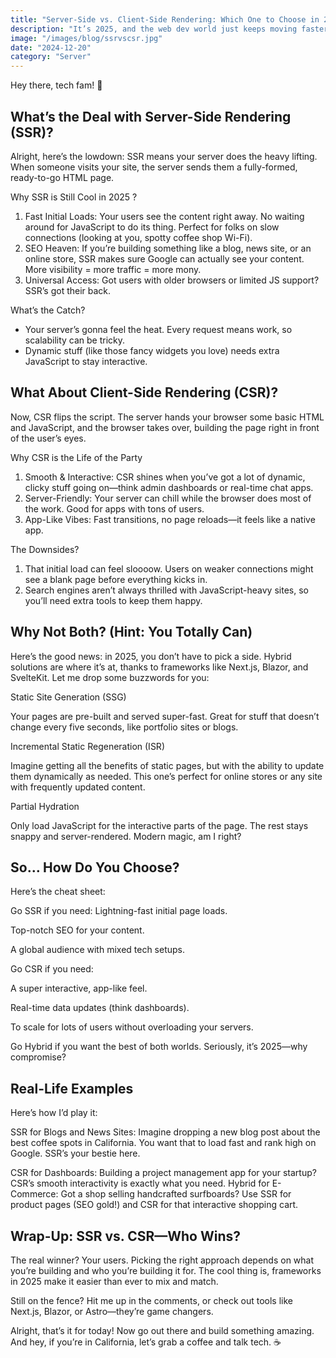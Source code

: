 ```yaml
---
title: "Server-Side vs. Client-Side Rendering: Which One to Choose in 2025?"
description: "It’s 2025, and the web dev world just keeps moving faster than my morning coffee routine in SoCal. If you’re here, you’re probably wondering whether Server-Side Rendering (SSR) or Client-Side Rendering (CSR) is the right pick for your next big project. Spoiler alert: there’s no one-size-fits-all answer, but don’t worry—I’ve got you covered. Let’s break it all down in simple terms and help you make the call!"
image: "/images/blog/ssrvscsr.jpg"
date: "2024-12-20"
category: "Server"
---
```



Hey there, tech fam! 👋

## What’s the Deal with Server-Side Rendering (SSR)?

Alright, here’s the lowdown: SSR means your server does the heavy lifting. When someone visits your site, the server sends them a fully-formed, ready-to-go HTML page.

Why SSR is Still Cool in 2025 ?
1. Fast Initial Loads: Your users see the content right away. No waiting around for JavaScript to do its thing. Perfect for folks on slow connections (looking at you, spotty coffee shop Wi-Fi).
2. SEO Heaven: If you’re building something like a blog, news site, or an online store, SSR makes sure Google can actually see your content. More visibility = more traffic = more mony.
3. Universal Access: Got users with older browsers or limited JS support? SSR’s got their back.

What’s the Catch?
   - Your server’s gonna feel the heat. Every request means work, so scalability can be tricky.
   - Dynamic stuff (like those fancy widgets you love) needs extra JavaScript to stay interactive.

## What About Client-Side Rendering (CSR)?

Now, CSR flips the script. The server hands your browser some basic HTML and JavaScript, and the browser takes over, building the page right in front of the user’s eyes.

Why CSR is the Life of the Party
1. Smooth & Interactive: CSR shines when you’ve got a lot of dynamic, clicky stuff going on—think admin dashboards or real-time chat apps.
2. Server-Friendly: Your server can chill while the browser does most of the work. Good for apps with tons of users.
3. App-Like Vibes: Fast transitions, no page reloads—it feels like a native app.

The Downsides?
1. That initial load can feel sloooow. Users on weaker connections might see a blank page before everything kicks in.
2. Search engines aren’t always thrilled with JavaScript-heavy sites, so you’ll need extra tools to keep them happy.

## Why Not Both? (Hint: You Totally Can)

Here’s the good news: in 2025, you don’t have to pick a side. Hybrid solutions are where it’s at, thanks to frameworks like Next.js, Blazor, and SvelteKit. Let me drop some buzzwords for you:

Static Site Generation (SSG)

Your pages are pre-built and served super-fast. Great for stuff that doesn’t change every five seconds, like portfolio sites or blogs.

Incremental Static Regeneration (ISR)

Imagine getting all the benefits of static pages, but with the ability to update them dynamically as needed. This one’s perfect for online stores or any site with frequently updated content.

Partial Hydration

Only load JavaScript for the interactive parts of the page. The rest stays snappy and server-rendered. Modern magic, am I right?

## So… How Do You Choose?

Here’s the cheat sheet:

Go SSR if you need:
Lightning-fast initial page loads.

Top-notch SEO for your content.

A global audience with mixed tech setups.

Go CSR if you need:

A super interactive, app-like feel.

Real-time data updates (think dashboards).

To scale for lots of users without overloading your servers.

Go Hybrid if you want the best of both worlds. Seriously, it’s 2025—why compromise?

## Real-Life Examples

Here’s how I’d play it:

SSR for Blogs and News Sites: Imagine dropping a new blog post about the best coffee spots in California. You want that to load fast and rank high on Google. SSR’s your bestie here.

CSR for Dashboards: Building a project management app for your startup? CSR’s smooth interactivity is exactly what you need.
Hybrid for E-Commerce: Got a shop selling handcrafted surfboards? Use SSR for product pages (SEO gold!) and CSR for that interactive shopping cart.


## Wrap-Up: SSR vs. CSR—Who Wins?

The real winner? Your users. Picking the right approach depends on what you’re building and who you’re building it for. The cool thing is, frameworks in 2025 make it easier than ever to mix and match.

Still on the fence? Hit me up in the comments, or check out tools like Next.js, Blazor, or Astro—they’re game changers.

Alright, that’s it for today! Now go out there and build something amazing. And hey, if you’re in California, let’s grab a coffee and talk tech. ☕
